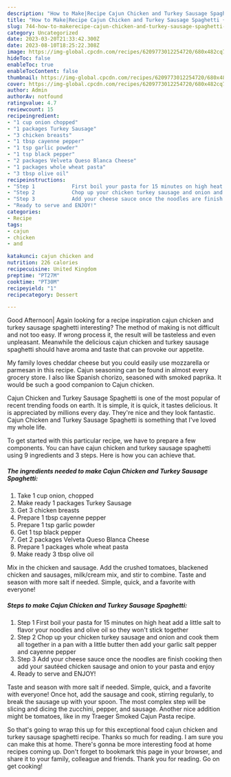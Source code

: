 ```yaml
---
description: "How to Make|Recipe Cajun Chicken and Turkey Sausage Spaghetti {That is Delicious"
title: "How to Make|Recipe Cajun Chicken and Turkey Sausage Spaghetti {That is Delicious"
slug: 744-how-to-makerecipe-cajun-chicken-and-turkey-sausage-spaghetti-that-is-delicious
category: Uncategorized
date: 2023-03-20T21:33:42.300Z
date: 2023-08-10T18:25:22.308Z
image: https://img-global.cpcdn.com/recipes/6209773012254720/680x482cq70/cajun-chicken-and-turkey-sausage-spaghetti-recipe-main-photo.jpg
hideToc: false
enableToc: true
enableTocContent: false
thumbnail: https://img-global.cpcdn.com/recipes/6209773012254720/680x482cq70/cajun-chicken-and-turkey-sausage-spaghetti-recipe-main-photo.jpg
cover: https://img-global.cpcdn.com/recipes/6209773012254720/680x482cq70/cajun-chicken-and-turkey-sausage-spaghetti-recipe-main-photo.jpg
author: Admin
authorAv: notfound
ratingvalue: 4.7
reviewcount: 15
recipeingredient:
- "1 cup onion chopped"
- "1 packages Turkey Sausage"
- "3 chicken breasts"
- "1 tbsp cayenne pepper"
- "1 tsp garlic powder"
- "1 tsp black pepper"
- "2 packages Velveta Queso Blanca Cheese"
- "1 packages whole wheat pasta"
- "3 tbsp olive oil"
recipeinstructions:
- "Step 1            First boil your pasta for 15 minutes on high heat add a little salt to flavor your noodles and olive oil so they won&#39;t stick together"
- "Step 2            Chop up your chicken turkey sausage and onion and cook them all together in a pan with a little butter then add your garlic salt pepper and cayenne pepper"
- "Step 3            Add your cheese sauce once the noodles are finish cooking then add your sautéed chicken sausage and onion to your pasta and enjoy"
- "Ready to serve and ENJOY!"
categories:
- Recipe
tags:
- cajun
- chicken
- and

katakunci: cajun chicken and 
nutrition: 226 calories
recipecuisine: United Kingdom
preptime: "PT27M"
cooktime: "PT30M"
recipeyield: "1"
recipecategory: Dessert

---
```



Good Afternoon| Again looking for a recipe inspiration cajun chicken and turkey sausage spaghetti interesting? The method of making is not difficult and not too easy. If wrong process it, the result will be tasteless and even unpleasant. Meanwhile the delicious cajun chicken and turkey sausage spaghetti should have aroma and taste that can provoke our appetite.





My family loves cheddar cheese but you could easily use mozzarella or parmesan in this recipe. Cajun seasoning can be found in almost every grocery store. I also like Spanish chorizo, seasoned with smoked paprika. It would be such a good companion to Cajun chicken.

Cajun Chicken and Turkey Sausage Spaghetti is one of the most popular of recent trending foods on earth. It is simple, it is quick, it tastes delicious. It is appreciated by millions every day. They're nice and they look fantastic. Cajun Chicken and Turkey Sausage Spaghetti is something that I've loved my whole life.


To get started with this particular recipe, we have to prepare a few components. You can have cajun chicken and turkey sausage spaghetti using 9 ingredients and 3 steps. Here is how you can achieve that.

<!--inarticleads1-->

##### The ingredients needed to make Cajun Chicken and Turkey Sausage Spaghetti:

1. Take 1 cup onion, chopped
1. Make ready 1 packages Turkey Sausage
1. Get 3 chicken breasts
1. Prepare 1 tbsp cayenne pepper
1. Prepare 1 tsp garlic powder
1. Get 1 tsp black pepper
1. Get 2 packages Velveta Queso Blanca Cheese
1. Prepare 1 packages whole wheat pasta
1. Make ready 3 tbsp olive oil


Mix in the chicken and sausage. Add the crushed tomatoes, blackened chicken and sausages, milk/cream mix, and stir to combine. Taste and season with more salt if needed. Simple, quick, and a favorite with everyone! 

<!--inarticleads2-->

##### Steps to make Cajun Chicken and Turkey Sausage Spaghetti:

1. Step 1            First boil your pasta for 15 minutes on high heat add a little salt to flavor your noodles and olive oil so they won&#39;t stick together
1. Step 2            Chop up your chicken turkey sausage and onion and cook them all together in a pan with a little butter then add your garlic salt pepper and cayenne pepper
1. Step 3            Add your cheese sauce once the noodles are finish cooking then add your sautéed chicken sausage and onion to your pasta and enjoy
1. Ready to serve and ENJOY!

Taste and season with more salt if needed. Simple, quick, and a favorite with everyone! Once hot, add the sausage and cook, stirring regularly, to break the sausage up with your spoon. The most complex step will be slicing and dicing the zucchini, pepper, and sausage. Another nice addition might be tomatoes, like in my Traeger Smoked Cajun Pasta recipe. 

So that's going to wrap this up for this exceptional food cajun chicken and turkey sausage spaghetti recipe. Thanks so much for reading. I am sure you can make this at home. There's gonna be more interesting food at home recipes coming up. Don't forget to bookmark this page in your browser, and share it to your family, colleague and friends. Thank you for reading. Go on get cooking!
